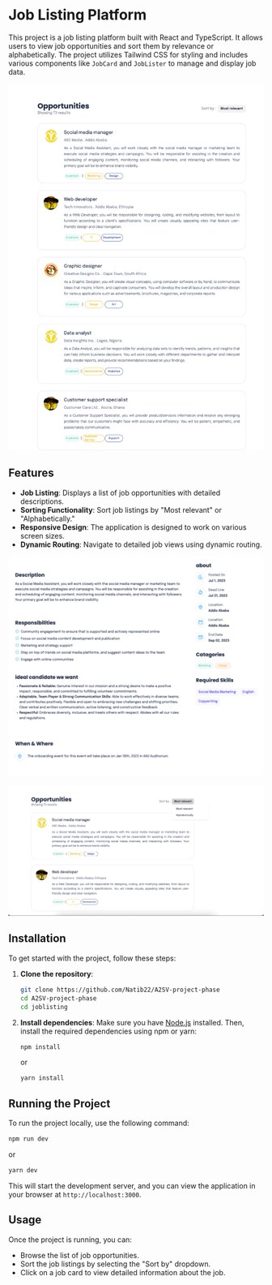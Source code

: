 

# Job Listing Platform

This project is a job listing platform built with React and TypeScript. It allows users to view job opportunities and sort them by relevance or alphabetically. The project utilizes Tailwind CSS for styling and includes various components like `JobCard` and `JobLister` to manage and display job data.

![alt text](./screenshots/localhost_3000_.png)

## Features
- **Job Listing**: Displays a list of job opportunities with detailed descriptions.
- **Sorting Functionality**: Sort job listings by "Most relevant" or "Alphabetically."
- **Responsive Design**: The application is designed to work on various screen sizes.
- **Dynamic Routing**: Navigate to detailed job views using dynamic routing.

![alt text](<./screenshots/localhost_3000_ (1).png>)

![alt text](<./screenshots/Screenshot 2024-08-10 at 3.15.35 in the afternoon.png>)




## Installation

To get started with the project, follow these steps:

1. **Clone the repository**:
   ```bash
   git clone https://github.com/Natib22/A2SV-project-phase
   cd A2SV-project-phase
   cd joblisting
   ```

2. **Install dependencies**:
   Make sure you have [Node.js](https://nodejs.org/) installed. Then, install the required dependencies using npm or yarn:
   ```bash
   npm install
   ```
   or
   ```bash
   yarn install
   ```


## Running the Project

To run the project locally, use the following command:

```bash
npm run dev
```

or

```bash
yarn dev
```

This will start the development server, and you can view the application in your browser at `http://localhost:3000`.

## Usage

Once the project is running, you can:

- Browse the list of job opportunities.
- Sort the job listings by selecting the "Sort by" dropdown.
- Click on a job card to view detailed information about the job.

